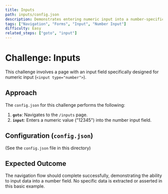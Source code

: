 ```yaml
---
title: Inputs
path: inputs/config.json
description: Demonstrates entering numeric input into a number-specific input field.
tags: ["Navigation", "Forms", "Input", "Number Input"]
difficulty: Easy
related_steps: ["goto", "input"]
---
```


# Challenge: Inputs

This challenge involves a page with an input field specifically designed for numeric input (`<input type="number">`).

## Approach

The `config.json` for this challenge performs the following:

1.  **`goto`**: Navigates to the `/inputs` page.
2.  **`input`**: Enters a numeric value ("12345") into the number input field.

## Configuration (`config.json`)

(See the `config.json` file in this directory)

## Expected Outcome

The navigation flow should complete successfully, demonstrating the ability to input data into a number field. No specific data is extracted or asserted in this basic example.
